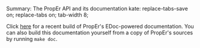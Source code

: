 Summary: The PropEr API and its documentation
kate: replace-tabs-save on; replace-tabs on; tab-width 8;

Click [here](/doc "PropEr API Documentation") for a recent build of PropEr's
EDoc-powered documentation. You can also build this documentation yourself from
a copy of PropEr's sources by running `make doc`.
